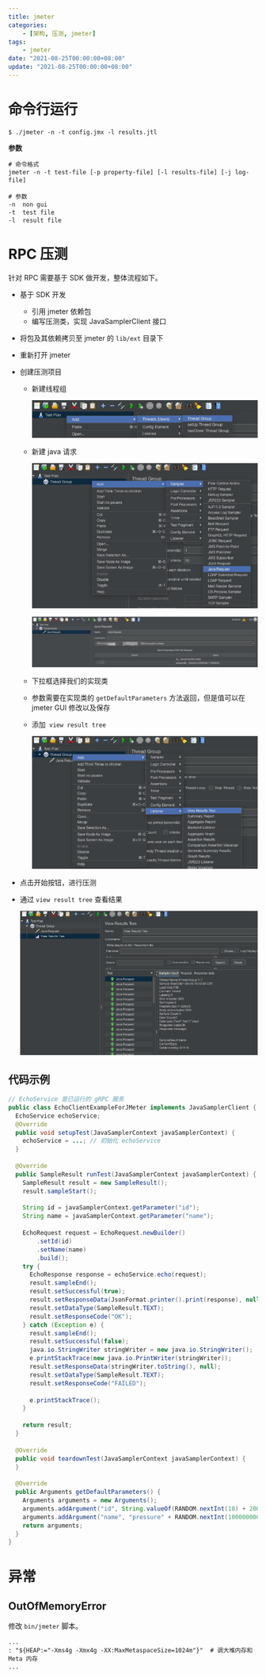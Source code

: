 ```yaml
---
title: jmeter
categories: 
    - [架构, 压测, jmeter]
tags:
    - jmeter
date: "2021-08-25T00:00:00+08:00"
update: "2021-08-25T00:00:00+08:00"
---
```


# 命令行运行

```shell
$ ./jmeter -n -t config.jmx -l results.jtl
```

**参数**

```shell
# 命令格式
jmeter -n -t test-file [-p property-file] [-l results-file] [-j log-file]

# 参数
-n	non gui
-t	test file
-l	result file
```

# RPC 压测

针对 RPC 需要基于 SDK 做开发，整体流程如下。

- 基于 SDK 开发

  - 引用 jmeter 依赖包
  - 编写压测类，实现 JavaSamplerClient 接口

- 将包及其依赖拷贝至 jmeter 的 `lib/ext` 目录下

- 重新打开 jmeter

- 创建压测项目

  - 新建线程组

    ![image-20210825164558728](jmeter/image-20210825164558728.png)

  - 新建 java 请求

    ![image-20210825164643817](jmeter/image-20210825164643817.png)

    ![image-20210825164927950](jmeter/image-20210825164927950.png)

  - 下拉框选择我们的实现类

  - 参数需要在实现类的 `getDefaultParameters` 方法返回，但是值可以在 jmeter GUI 修改以及保存

  - 添加` view result tree`

    ![image-20210825165136784](jmeter/image-20210825165136784.png)

- 点击开始按钮，进行压测

- 通过 `view result tree` 查看结果

  ![image-20210825165307925](jmeter/image-20210825165307925.png)

## 代码示例

```java
// EchoService 是已运行的 gRPC 服务
public class EchoClientExampleForJMeter implements JavaSamplerClient {
  EchoService echoService;
  @Override
  public void setupTest(JavaSamplerContext javaSamplerContext) {
    echoService = ...; // 初始化 echoService
  }

  @Override
  public SampleResult runTest(JavaSamplerContext javaSamplerContext) {
    SampleResult result = new SampleResult();
    result.sampleStart();
    
    String id = javaSamplerContext.getParameter("id");
    String name = javaSamplerContext.getParameter("name");

    EchoRequest request = EchoRequest.newBuilder()
        .setId(id)
        .setName(name)
        .build();
    try {
      EchoResponse response = echoService.echo(request);
      result.sampleEnd();
      result.setSuccessful(true);
      result.setResponseData(JsonFormat.printer().print(response), null);
      result.setDataType(SampleResult.TEXT);
      result.setResponseCode("OK");
    } catch (Exception e) {
      result.sampleEnd();
      result.setSuccessful(false);
      java.io.StringWriter stringWriter = new java.io.StringWriter();
      e.printStackTrace(new java.io.PrintWriter(stringWriter));
      result.setResponseData(stringWriter.toString(), null);
      result.setDataType(SampleResult.TEXT);
      result.setResponseCode("FAILED");

      e.printStackTrace();
    }

    return result;
  }

  @Override
  public void teardownTest(JavaSamplerContext javaSamplerContext) {
  }

  @Override
  public Arguments getDefaultParameters() {
    Arguments arguments = new Arguments();
    arguments.addArgument("id", String.valueOf(RANDOM.nextInt(10) + 2000));
    arguments.addArgument("name", "pressure" + RANDOM.nextInt(100000000) + 10000000);
    return arguments;
  }
}
```

# 异常

## OutOfMemoryError

修改 `bin/jmeter` 脚本。

```shell
...
: "${HEAP:="-Xms4g -Xmx4g -XX:MaxMetaspaceSize=1024m"}"  # 调大堆内存和 Meta 内存
...
```

